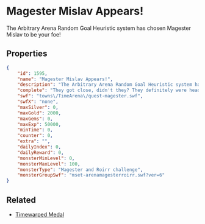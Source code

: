 # Magester Mislav Appears!

The Arbitrary Arena Random Goal Heuristic system has chosen Magester Mislav to be your foe!

## Properties

```json
{
    "id": 1595,
    "name": "Magester Mislav Appears!",
    "description": "The Arbitrary Arena Random Goal Heuristic system has chosen Magester Mislav to be your foe!",
    "complete": "They got close, didn't they? They definitely were headed in the right direction, but then they decided to play something different instead. And that stopped all progress.",
    "swf": "towns\/TimeArena\/quest-magester.swf",
    "swfX": "none",
    "maxSilver": 0,
    "maxGold": 2000,
    "maxGems": 0,
    "maxExp": 50000,
    "minTime": 0,
    "counter": 0,
    "extra": "",
    "dailyIndex": 0,
    "dailyReward": 0,
    "monsterMinLevel": 0,
    "monsterMaxLevel": 100,
    "monsterType": "Magester and Roirr challenge",
    "monsterGroupSwf": "mset-arenamagesterroirr.swf?ver=6"
}
```

## Related

- [Timewarped Medal](../items/18514-timewarped-medal.md)

